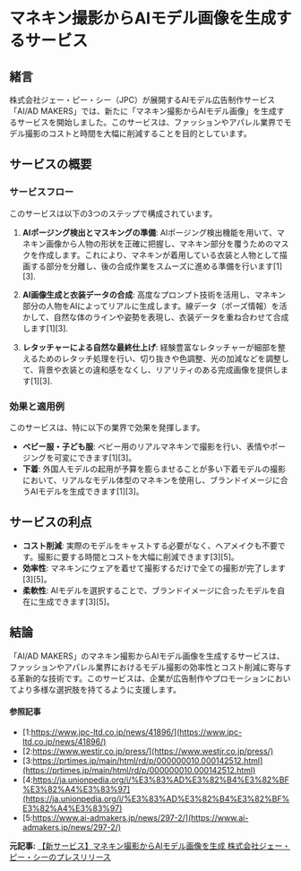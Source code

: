 # マネキン撮影からAIモデル画像を生成するサービス

## 緒言

株式会社ジェー・ピー・シー（JPC）が展開するAIモデル広告制作サービス「AI/AD MAKERS」では、新たに「マネキン撮影からAIモデル画像」を生成するサービスを開始しました。このサービスは、ファッションやアパレル業界でモデル撮影のコストと時間を大幅に削減することを目的としています。

## サービスの概要

### サービスフロー

このサービスは以下の3つのステップで構成されています。

1. **AIポージング検出とマスキングの準備**: 
 AIポージング検出機能を用いて、マネキン画像から人物の形状を正確に把握し、マネキン部分を覆うためのマスクを作成します。これにより、マネキンが着用している衣装と人物として描画する部分を分離し、後の合成作業をスムーズに進める準備を行います[1][3].

2. **AI画像生成と衣装データの合成**: 
 高度なプロンプト技術を活用し、マネキン部分の人物をAIによってリアルに生成します。線データ（ポーズ情報）を活かして、自然な体のラインや姿勢を表現し、衣装データを重ね合わせて合成します[1][3].

3. **レタッチャーによる自然な最終仕上げ**: 
 経験豊富なレタッチャーが細部を整えるためのレタッチ処理を行い、切り抜きや色調整、光の加減などを調整して、背景や衣装との違和感をなくし、リアリティのある完成画像を提供します[1][3].

### 効果と適用例

このサービスは、特に以下の業界で効果を発揮します。

- **ベビー服・子ども服**: ベビー用のリアルマネキンで撮影を行い、表情やポージングを可変にできます[1][3]。
- **下着**: 外国人モデルの起用が予算を膨らませることが多い下着モデルの撮影において、リアルなモデル体型のマネキンを使用し、ブランドイメージに合うAIモデルを生成できます[1][3]。

## サービスの利点

- **コスト削減**: 実際のモデルをキャストする必要がなく、ヘアメイクも不要です。撮影に要する時間とコストを大幅に削減できます[3][5]。
- **効率性**: マネキンにウェアを着せて撮影するだけで全ての撮影が完了します[3][5]。
- **柔軟性**: AIモデルを選択することで、ブランドイメージに合ったモデルを自在に生成できます[3][5]。

## 結論

「AI/AD MAKERS」のマネキン撮影からAIモデル画像を生成するサービスは、ファッションやアパレル業界におけるモデル撮影の効率性とコスト削減に寄与する革新的な技術です。このサービスは、企業が広告制作やプロモーションにおいてより多様な選択肢を持てるように支援します。

#### 参照記事
- [1:https://www.jpc-ltd.co.jp/news/41896/](https://www.jpc-ltd.co.jp/news/41896/)
- [2:https://www.westjr.co.jp/press/](https://www.westjr.co.jp/press/)
- [3:https://prtimes.jp/main/html/rd/p/000000010.000142512.html](https://prtimes.jp/main/html/rd/p/000000010.000142512.html)
- [4:https://ja.unionpedia.org/i/%E3%83%AD%E3%82%B4%E3%82%BF%E3%82%A4%E3%83%97](https://ja.unionpedia.org/i/%E3%83%AD%E3%82%B4%E3%82%BF%E3%82%A4%E3%83%97)
- [5:https://www.ai-admakers.jp/news/297-2/](https://www.ai-admakers.jp/news/297-2/)


**元記事:** [【新サービス】マネキン撮影からAIモデル画像を生成 株式会社ジェー・ピー・シーのプレスリリース](https://prtimes.jp/main/html/rd/p/000000010.000142512.html)